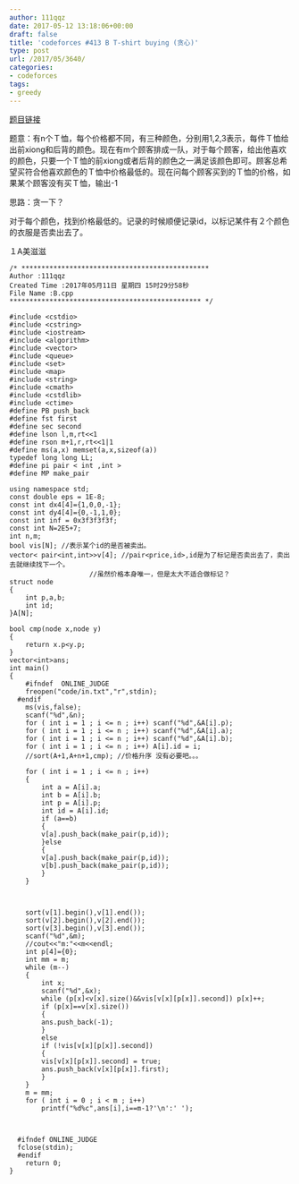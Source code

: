 ```yaml
---
author: 111qqz
date: 2017-05-12 13:18:06+00:00
draft: false
title: 'codeforces #413 B T-shirt buying (贪心)'
type: post
url: /2017/05/3640/
categories:
- codeforces
tags:
- greedy
---
```


[题目链接](http://codeforces.com/contest/799/problem/B)

题意：有n个Ｔ恤，每个价格都不同，有三种颜色，分别用1,2,3表示，每件Ｔ恤给出前xiong和后背的颜色。现在有m个顾客排成一队，对于每个顾客，给出他喜欢的颜色，只要一个Ｔ恤的前xiong或者后背的颜色之一满足该颜色即可。顾客总希望买符合他喜欢颜色的Ｔ恤中价格最低的。现在问每个顾客买到的Ｔ恤的价格，如果某个顾客没有买Ｔ恤，输出-1

思路：贪一下？

对于每个颜色，找到价格最低的。记录的时候顺便记录id，以标记某件有２个颜色的衣服是否卖出去了。

１A美滋滋

    
    /* ***********************************************
    Author :111qqz
    Created Time :2017年05月11日 星期四 15时29分58秒
    File Name :B.cpp
    ************************************************ */
    
    #include <cstdio>
    #include <cstring>
    #include <iostream>
    #include <algorithm>
    #include <vector>
    #include <queue>
    #include <set>
    #include <map>
    #include <string>
    #include <cmath>
    #include <cstdlib>
    #include <ctime>
    #define PB push_back
    #define fst first
    #define sec second
    #define lson l,m,rt<<1
    #define rson m+1,r,rt<<1|1
    #define ms(a,x) memset(a,x,sizeof(a))
    typedef long long LL;
    #define pi pair < int ,int >
    #define MP make_pair
    
    using namespace std;
    const double eps = 1E-8;
    const int dx4[4]={1,0,0,-1};
    const int dy4[4]={0,-1,1,0};
    const int inf = 0x3f3f3f3f;
    const int N=2E5+7;
    int n,m;
    bool vis[N]; //表示某个id的是否被卖出。
    vector< pair<int,int>>v[4]; //pair<price,id>,id是为了标记是否卖出去了，卖出去就继续找下一个。
    				    //虽然价格本身唯一，但是太大不适合做标记？
    struct node
    {
        int p,a,b;
        int id;
    }A[N];
    
    bool cmp(node x,node y)
    {
        return x.p<y.p;
    }
    vector<int>ans;
    int main()
    {
    	#ifndef  ONLINE_JUDGE 
    	freopen("code/in.txt","r",stdin);
      #endif
    	ms(vis,false);
    	scanf("%d",&n);
    	for ( int i = 1 ; i <= n ; i++) scanf("%d",&A[i].p);
    	for ( int i = 1 ; i <= n ; i++) scanf("%d",&A[i].a);
    	for ( int i = 1 ; i <= n ; i++) scanf("%d",&A[i].b);
    	for ( int i = 1 ; i <= n ; i++) A[i].id = i;
    	//sort(A+1,A+n+1,cmp); //价格升序 没有必要吧。。。
    	
    	for ( int i = 1 ; i <= n ; i++)
    	{
    	    int a = A[i].a;
    	    int b = A[i].b;
    	    int p = A[i].p;
    	    int id = A[i].id;
    	    if (a==b)
    	    {
    		v[a].push_back(make_pair(p,id));
    	    }else
    	    {
    		v[a].push_back(make_pair(p,id));
    		v[b].push_back(make_pair(p,id));
    	    }
    	}
    
    
    
    	sort(v[1].begin(),v[1].end());
    	sort(v[2].begin(),v[2].end());
    	sort(v[3].begin(),v[3].end());
    	scanf("%d",&m);
    	//cout<<"m:"<<m<<endl;
    	int p[4]={0};
    	int mm = m;
    	while (m--)
    	{
    	    int x;
    	    scanf("%d",&x);
    	    while (p[x]<v[x].size()&&vis[v[x][p[x]].second]) p[x]++;
    	    if (p[x]==v[x].size())
    	    {
    		ans.push_back(-1);
    	    }
    	    else
    	    if (!vis[v[x][p[x]].second])
    	    {
    		vis[v[x][p[x]].second] = true;
    		ans.push_back(v[x][p[x]].first);
    	    }
    	}
    	m = mm;
    	for ( int i = 0 ; i < m ; i++)
    	    printf("%d%c",ans[i],i==m-1?'\n':' ');
    	
    
    
      #ifndef ONLINE_JUDGE  
      fclose(stdin);
      #endif
        return 0;
    }
    




